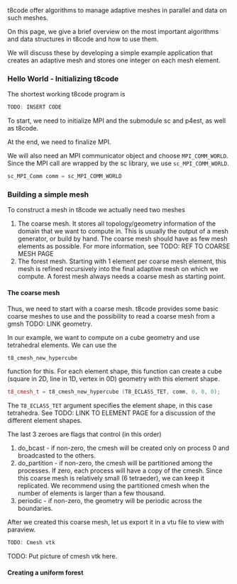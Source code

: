 t8code offer algorithms to manage adaptive meshes in parallel and data on such meshes.

On this page, we give a brief overview on the most important algorithms and data structures in t8code and how to use them.

We will discuss these by developing a simple example application that creates an adaptive mesh and stores one integer on each mesh element.

### Hello World - Initializing t8code

The shortest working t8code program is

```C++
TODO: INSERT CODE
```

To start, we need to initialize MPI and the submodule sc and p4est, as well as t8code.

At the end, we need to finalize MPI.

We will also need an MPI communicator object and choose `MPI_COMM_WORLD`.
Since the MPI call are wrapped by the sc library, we use `sc_MPI_COMM_WORLD`.

```C++
sc_MPI_Comm comm = sc_MPI_COMM_WORLD
```

### Building a simple mesh

To construct a mesh in t8code we actually need two meshes

1. The coarse mesh. It stores all topology/geometry information of the domain that we want to compute in.
   This is usually the output of a mesh generator, or build by hand.
   The coarse mesh should have as few mesh elements as possible.
   For more information, see TODO: REF TO COARSE MESH PAGE
2. The forest mesh. Starting with 1 element per coarse mesh element, this mesh
   is refined recursively into the final adaptive mesh on which we compute.
   A forest mesh always needs a coarse mesh as starting point.

#### The coarse mesh

Thus, we need to start with a coarse mesh.
t8code provides some basic coarse meshes to use and the possibility to read
a coarse mesh from a gmsh TODO: LINK geometry.

In our example, we want to compute on a cube geometry and use tetrahedral elements. We can use the

```C++
t8_cmesh_new_hypercube
```

function for this. For each element shape, this function can create a cube
(square in 2D, line in 1D, vertex in 0D) geometry with this element shape.

```C++
t8_cmesh_t = t8_cmesh_new_hypercube (T8_ECLASS_TET, comm, 0, 0, 0);
```

The `T8_ECLASS_TET` argument specifies the element shape, in this case tetrahedra.
See TODO: LINK TO ELEMENT PAGE for a discussion of the different element shapes.

The last 3 zeroes are flags that control (in this order)

1. do_bcast  -  if non-zero, the cmesh will be created only on process 0 and broadcasted to the others.
2. do_partition - if non-zero, the cmesh will be partitioned among the processes. If zero, each process will have a copy of the cmesh. Since this coarse mesh is
relatively small (6 tetraeder), we can keep it replicated.
We recommend using the partitioned cmesh when the number of elements is larger than a few thousand.
3. periodic - if non-zero, the geometry will be periodic across the boundaries.


After we created this coarse mesh, let us export it in a vtu file to view with paraview.

```C++
TODO: Cmesh vtk
```

TODO: Put picture of cmesh vtk here.

#### Creating a uniform forest

